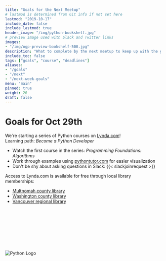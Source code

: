 ```yaml
---
title: "Goals for the Next Meetup"
# lastmod is determined from Git info if not set here
lastmod: "2019-10-17"
include_date: false
include_lastmod: true
header_image: "/img/python-bookshelf.jpg"
# preview image used with Slack and Twitter links
images:
- "/img/ogp-preview-bookshelf-500.jpg"
description: "What to complete by the next meetup to keep up with the group"
include_toc: false
tags: ["goals", "course", "deadlines"]
aliases:
- "/goals"
- "/next"
- "/next-week-goals"
menu: "main"
pinned: true
weight: 20
draft: false
---
```


# Goals for Oct 29th

We're starting a series of Python courses on [Lynda.com](https://www.lynda.com/learning-paths/Developer/become-a-python-developer)!  
Learning path: _Become a Python Developer_

  * Watch the first course in the series: _Programming Foundations: Algorithms_
  * Work through examples using [pythontutor.com](http://www.pythontutor.com) for easier visualization
  * Don't be shy about asking questions in Slack: {{< slackjoinrequest >}}

Access to Lynda.com is available for free through local library memberships:

  * [Multnomah county library](https://multcolib.org/resource/lyndacom)
  * [Washington county library](https://www.wccls.org/research/lyndacom)
  * [Vancouver regional library](http://www.fvrl.org/resource/lyndacom)


\
\
\
\
\
\
\
\
![Python Logo](https://www.python.org/static/community_logos/python-logo-master-v3-TM.png)

